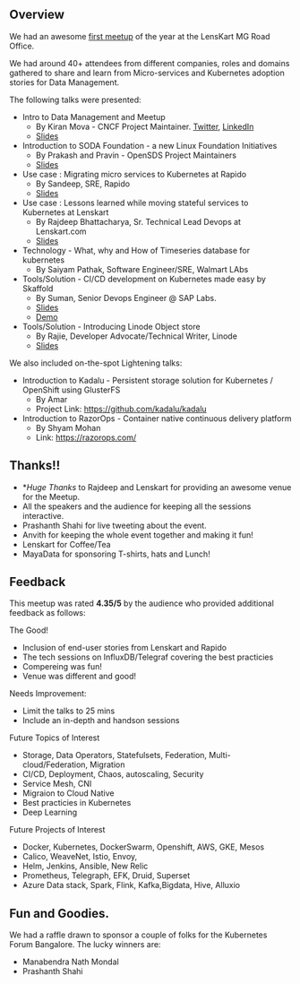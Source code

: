 ## Overview

We had an awesome [first meetup](https://www.meetup.com/Cloud-Native-Data-Management/events/267530200/) of the year at the LensKart MG Road Office. 

We had around 40+ attendees from different companies, roles and domains gathered to share and learn from Micro-services and Kubernetes adoption stories for Data Management. 

The following talks were presented: 

- Intro to Data Management and Meetup 
  * By Kiran Mova - CNCF Project Maintainer. [Twitter](https://twitter.com/kiranmova), [LinkedIn](https://www.linkedin.com/in/kiranmova/)
  * [Slides](https://docs.google.com/presentation/d/18biWHyY5ZZnRLwvR0ZbHNpKXGhQCmjPhn_4B1_vamVA/edit?usp=sharing)
- Introduction to SODA Foundation - a new Linux Foundation Initiatives
  * By Prakash and Pravin - OpenSDS Project Maintainers
  * [Slides](https://drive.google.com/file/d/0B2SPr6SecOoqc1NNbzVoVHdJV3ZZNlp0blRBN1dqelppM2pR/view)
- Use case : Migrating micro services to Kubernetes at Rapido 
  * By Sandeep, SRE, Rapido
  * [Slides](https://drive.google.com/file/d/0B2SPr6SecOoqT1g5WDZ6cXY1azlMWmtMMHVJclpfSmdvUF9B/view?usp=sharing)
- Use case : Lessons learned while moving stateful services to Kubernetes at Lenskart 
  * By Rajdeep Bhattacharya, Sr. Technical Lead Devops at Lenskart.com
  * [Slides](https://docs.google.com/presentation/d/1j64sPnQwKLuWdbOPeZ6ZwC5qYAEaeIbck91YbSvOPM0/edit#slide=id.g6c6271b736_0_1)
- Technology - What, why and How of Timeseries database for kubernetes
  * By Saiyam Pathak, Software Engineer/SRE, Walmart LAbs
- Tools/Solution - CI/CD development on Kubernetes made easy by Skaffold 
  * By Suman, Senior Devops Engineer @ SAP Labs.
  * [Slides](https://www.slideshare.net/suchakra012/cicd-development-in-kubernetes-skaffold-224511939)
  * [Demo](https://youtu.be/6n3W0R-BZoQ)
- Tools/Solution - Introducing Linode Object store 
  * By Rajie, Developer Advocate/Technical Writer, Linode
  * [Slides](https://drive.google.com/file/d/0B2SPr6SecOoqcWIxeG5zVHltNXZxNFRrTTlwY0NYRjU0eXZF/view?usp=sharing)
  
 We also included on-the-spot Lightening talks: 
 - Introduction to Kadalu -  Persistent storage solution for Kubernetes / OpenShift using GlusterFS
   * By Amar
   * Project Link: https://github.com/kadalu/kadalu
 - Introduction to RazorOps - Container native continuous delivery platform
   * By Shyam Mohan
   * Link: https://razorops.com/

## Thanks!!

- **Huge Thanks* to Rajdeep and Lenskart for providing an awesome venue for the Meetup. 
- All the speakers and the audience for keeping all the sessions interactive. 
- Prashanth Shahi for live tweeting about the event. 
- Anvith for keeping the whole event together and making it fun!
- Lenskart for Coffee/Tea
- MayaData for sponsoring T-shirts, hats and Lunch!

## Feedback 

This meetup was rated **4.35/5** by the audience who provided additional feedback as follows: 

The Good!
- Inclusion of end-user stories from Lenskart and Rapido
- The tech sessions on InfluxDB/Telegraf covering the best practicies
- Compereing was fun! 
- Venue was different and good! 

Needs Improvement:
- Limit the talks to 25 mins
- Include an in-depth and handson sessions

Future Topics of Interest
- Storage, Data Operators, Statefulsets, Federation, Multi-cloud/Federation, Migration
- CI/CD, Deployment, Chaos, autoscaling, Security
- Service Mesh, CNI
- Migraion to Cloud Native
- Best practicies in Kubernetes
- Deep Learning

Future Projects of Interest
- Docker, Kubernetes, DockerSwarm, Openshift, AWS, GKE, Mesos
- Calico, WeaveNet, Istio, Envoy,
- Helm, Jenkins, Ansible, New Relic
- Prometheus, Telegraph, EFK, Druid, Superset
- Azure Data stack, Spark, Flink, Kafka,Bigdata, Hive, Alluxio

## Fun and Goodies. 

We had a raffle drawn to sponsor a couple of folks for the Kubernetes Forum Bangalore. The lucky winners are:
- Manabendra Nath Mondal
- Prashanth Shahi

